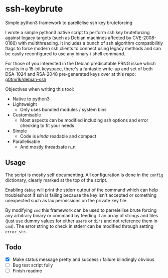 # ssh-keybrute
Simple python3 framework to parellelise ssh key bruteforcing

I wrote a simple python3 native script to perform ssh key bruteforcing against legacy targets (such as Debian machines affected by CVE-2008-0166) with multithreading. It includes a bunch of ssh algorithm compatibilitiy flags to force modern ssh clients to connect using legacy methods and can be easily reconfigured to use any binary / shell command.

For those of you interested in the Debian predicatable PRNG issue which results in a 15-bit keyspace, there's a fantastic write-up and set of both DSA-1024 and RSA-2048 pre-generated keys over at this repo: [g0tmi1k/debian-ssh](https://github.com/g0tmi1k/debian-ssh)

Objectives when writing this tool:
* Native to python3
* Lightweight
  * Only uses bundled modules / system bins
* Customisable
  * Most aspects can be modified including ssh options and error checking to fit your needs
* Simple
  * Code is *kinda* readable and compact
* Parallelisable
  * And mostly threadsafe n_n

## Usage
The script is mostly self documenting. All configuration is done in the `config` dictionary, clearly marked at the top of the script.

Enabling `debug` will print the stderr output of the command which can help troubleshoot if ssh is failing because the key isn't accepted or something unexpected such as lax permissions on the private key file.

By modifying `cmd` this framework can be used to parrelellise brute forcing any arbitrary binary or command by feeding it an array of strings and files (just use dummy values for either `users` or `dirs` and not reference them in `cmd`). The error string to check in stderr can be modified through setting `error_str`.

## Todo
- [x] Make status message pretty and success / failure blindingly obvious
- [ ] Bug test script fully
- [ ] Finish readme
